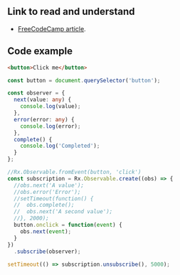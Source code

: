 ## Link to read and understand

- [FreeCodeCamp article](https://www.freecodecamp.org/news/what-are-observables-how-they-are-different-from-promises/).

## Code example

```html
<button>Click me</button>
```

```ts
const button = document.querySelector('button');

const observer = {
  next(value: any) {
    console.log(value);
  },
  error(error: any) {
    console.log(error);
  },
  complete() {
    console.log('Completed');
  }
};

//Rx.Observable.fromEvent(button, 'click')
const subscription = Rx.Observable.create((obs) => {
  //obs.next('A value');
  //obs.error('Error');
  //setTimeout(function() {
  //  obs.complete();
  //  obs.next('A second value');
  //}, 2000);
  button.onclick = function(event) {
    obs.next(event);
  }
})
  .subscribe(observer);
  
setTimeout(() => subscription.unsubscribe(), 5000);
```